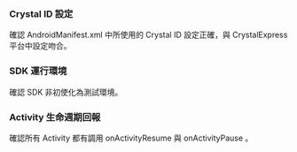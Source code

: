 ### Crystal ID 設定
確認 AndroidManifest.xml 中所使用的 Crystal ID 設定正確，與 CrystalExpress 平台中設定吻合。

### SDK 運行環境
確認 SDK 非初使化為測試環境。

### Activity 生命週期回報
確認所有 Activity 都有調用 onActivityResume 與 onActivityPause 。